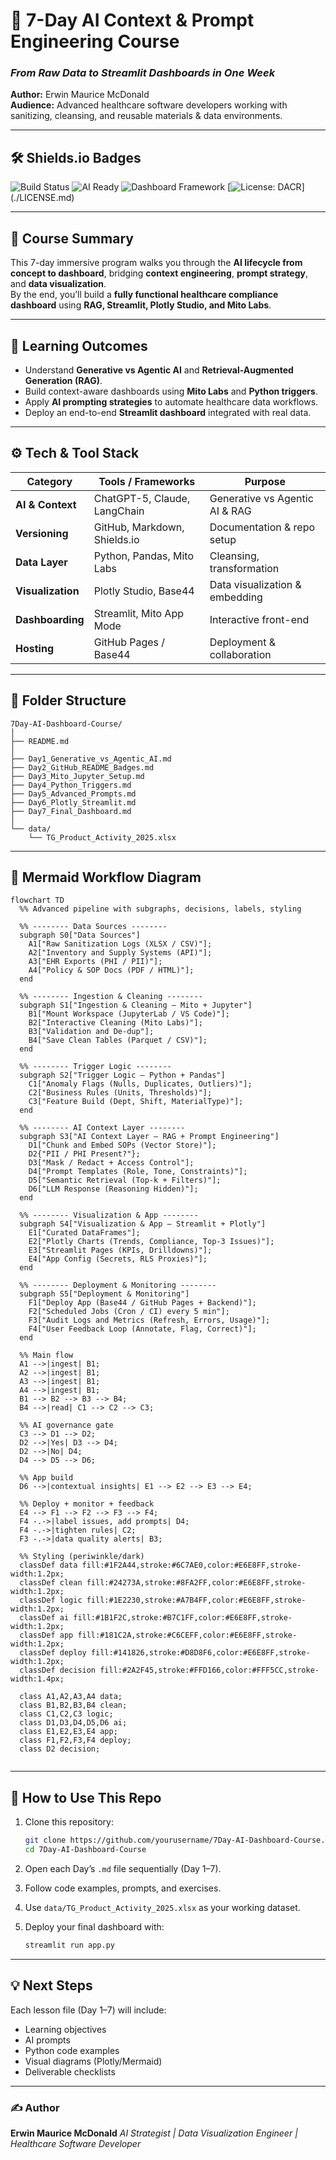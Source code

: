 # 🏥 7-Day AI Context & Prompt Engineering Course  
### *From Raw Data to Streamlit Dashboards in One Week*  

**Author:** Erwin Maurice McDonald  
**Audience:** Advanced healthcare software developers working with sanitizing, cleansing, and reusable materials & data environments.  

---

## 🛠️ Shields.io Badges  

![Build Status](https://img.shields.io/badge/Build-Passing-00C853?style=for-the-badge&logo=github)
![AI Ready](https://img.shields.io/badge/AI--Ready-Powered_by_ChatGPT_5-0078D4?style=for-the-badge&logo=openai)
![Dashboard Framework](https://img.shields.io/badge/Dashboard-Streamlit_|_Plotly_Studio-FF6F00?style=for-the-badge&logo=plotly)
[![License: DACR](https://img.shields.io/badge/License-DACR_(Defensive_AI_Commercial_Rights)-4C4EFF?style=for-the-badge&logo=shield&logoColor=white)](./LICENSE.md)


---

## 🎯 Course Summary  

This 7-day immersive program walks you through the **AI lifecycle from concept to dashboard**, bridging **context engineering**, **prompt strategy**, and **data visualization**.  
By the end, you’ll build a **fully functional healthcare compliance dashboard** using **RAG, Streamlit, Plotly Studio, and Mito Labs**.  

---

## 🧠 Learning Outcomes  

- Understand **Generative vs Agentic AI** and **Retrieval-Augmented Generation (RAG)**.  
- Build context-aware dashboards using **Mito Labs** and **Python triggers**.  
- Apply **AI prompting strategies** to automate healthcare data workflows.  
- Deploy an end-to-end **Streamlit dashboard** integrated with real data.  

---

## ⚙️ Tech & Tool Stack  

| Category | Tools / Frameworks | Purpose |
|-----------|-------------------|----------|
| **AI & Context** | ChatGPT-5, Claude, LangChain | Generative vs Agentic AI & RAG |
| **Versioning** | GitHub, Markdown, Shields.io | Documentation & repo setup |
| **Data Layer** | Python, Pandas, Mito Labs | Cleansing, transformation |
| **Visualization** | Plotly Studio, Base44 | Data visualization & embedding |
| **Dashboarding** | Streamlit, Mito App Mode | Interactive front-end |
| **Hosting** | GitHub Pages / Base44 | Deployment & collaboration |

---

## 📂 Folder Structure  

```plaintext
7Day-AI-Dashboard-Course/
│
├── README.md
│
├── Day1_Generative_vs_Agentic_AI.md
├── Day2_GitHub_README_Badges.md
├── Day3_Mito_Jupyter_Setup.md
├── Day4_Python_Triggers.md
├── Day5_Advanced_Prompts.md
├── Day6_Plotly_Streamlit.md
├── Day7_Final_Dashboard.md
│
└── data/
    └── TG_Product_Activity_2025.xlsx
````

---

## 🧩 Mermaid Workflow Diagram

```mermaid
flowchart TD
  %% Advanced pipeline with subgraphs, decisions, labels, styling

  %% -------- Data Sources --------
  subgraph S0["Data Sources"]
    A1["Raw Sanitization Logs (XLSX / CSV)"];
    A2["Inventory and Supply Systems (API)"];
    A3["EHR Exports (PHI / PII)"];
    A4["Policy & SOP Docs (PDF / HTML)"];
  end

  %% -------- Ingestion & Cleaning --------
  subgraph S1["Ingestion & Cleaning — Mito + Jupyter"]
    B1["Mount Workspace (JupyterLab / VS Code)"];
    B2["Interactive Cleaning (Mito Labs)"];
    B3["Validation and De-dup"];
    B4["Save Clean Tables (Parquet / CSV)"];
  end

  %% -------- Trigger Logic --------
  subgraph S2["Trigger Logic — Python + Pandas"]
    C1["Anomaly Flags (Nulls, Duplicates, Outliers)"];
    C2["Business Rules (Units, Thresholds)"];
    C3["Feature Build (Dept, Shift, MaterialType)"];
  end

  %% -------- AI Context Layer --------
  subgraph S3["AI Context Layer — RAG + Prompt Engineering"]
    D1["Chunk and Embed SOPs (Vector Store)"];
    D2{"PII / PHI Present?"};
    D3["Mask / Redact + Access Control"];
    D4["Prompt Templates (Role, Tone, Constraints)"];
    D5["Semantic Retrieval (Top-k + Filters)"];
    D6["LLM Response (Reasoning Hidden)"];
  end

  %% -------- Visualization & App --------
  subgraph S4["Visualization & App — Streamlit + Plotly"]
    E1["Curated DataFrames"];
    E2["Plotly Charts (Trends, Compliance, Top-3 Issues)"];
    E3["Streamlit Pages (KPIs, Drilldowns)"];
    E4["App Config (Secrets, RLS Proxies)"];
  end

  %% -------- Deployment & Monitoring --------
  subgraph S5["Deployment & Monitoring"]
    F1["Deploy App (Base44 / GitHub Pages + Backend)"];
    F2["Scheduled Jobs (Cron / CI) every 5 min"];
    F3["Audit Logs and Metrics (Refresh, Errors, Usage)"];
    F4["User Feedback Loop (Annotate, Flag, Correct)"];
  end

  %% Main flow
  A1 -->|ingest| B1;
  A2 -->|ingest| B1;
  A3 -->|ingest| B1;
  A4 -->|ingest| B1;
  B1 --> B2 --> B3 --> B4;
  B4 -->|read| C1 --> C2 --> C3;

  %% AI governance gate
  C3 --> D1 --> D2;
  D2 -->|Yes| D3 --> D4;
  D2 -->|No| D4;
  D4 --> D5 --> D6;

  %% App build
  D6 -->|contextual insights| E1 --> E2 --> E3 --> E4;

  %% Deploy + monitor + feedback
  E4 --> F1 --> F2 --> F3 --> F4;
  F4 -.->|label issues, add prompts| D4;
  F4 -.->|tighten rules| C2;
  F3 -.->|data quality alerts| B3;

  %% Styling (periwinkle/dark)
  classDef data fill:#1F2A44,stroke:#6C7AE0,color:#E6E8FF,stroke-width:1.2px;
  classDef clean fill:#24273A,stroke:#8FA2FF,color:#E6E8FF,stroke-width:1.2px;
  classDef logic fill:#1E2230,stroke:#A7B4FF,color:#E6E8FF,stroke-width:1.2px;
  classDef ai fill:#1B1F2C,stroke:#B7C1FF,color:#E6E8FF,stroke-width:1.2px;
  classDef app fill:#181C2A,stroke:#C6CEFF,color:#E6E8FF,stroke-width:1.2px;
  classDef deploy fill:#141826,stroke:#D8D8F6,color:#E6E8FF,stroke-width:1.2px;
  classDef decision fill:#2A2F45,stroke:#FFD166,color:#FFF5CC,stroke-width:1.4px;

  class A1,A2,A3,A4 data;
  class B1,B2,B3,B4 clean;
  class C1,C2,C3 logic;
  class D1,D3,D4,D5,D6 ai;
  class E1,E2,E3,E4 app;
  class F1,F2,F3,F4 deploy;
  class D2 decision;


```

---

## 🚀 How to Use This Repo

1. Clone this repository:

   ```bash
   git clone https://github.com/yourusername/7Day-AI-Dashboard-Course.git
   cd 7Day-AI-Dashboard-Course
   ```
2. Open each Day’s `.md` file sequentially (Day 1–7).
3. Follow code examples, prompts, and exercises.
4. Use `data/TG_Product_Activity_2025.xlsx` as your working dataset.
5. Deploy your final dashboard with:

   ```bash
   streamlit run app.py
   ```

---

## 💡 Next Steps

Each lesson file (Day 1–7) will include:

* Learning objectives
* AI prompts
* Python code examples
* Visual diagrams (Plotly/Mermaid)
* Deliverable checklists

---

### ✍️ Author

**Erwin Maurice McDonald**
*AI Strategist | Data Visualization Engineer | Healthcare Software Developer*


```
